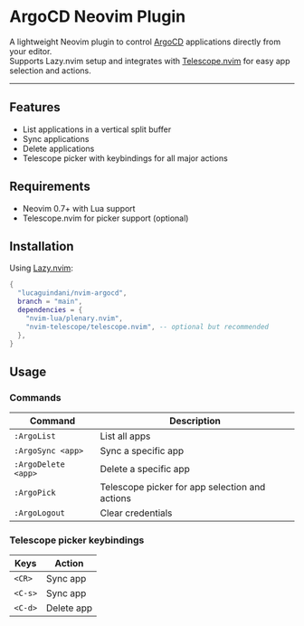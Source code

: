# ArgoCD Neovim Plugin

A lightweight Neovim plugin to control [ArgoCD](https://argoproj.github.io/) applications directly from your editor.  
Supports Lazy.nvim setup and integrates with [Telescope.nvim](https://github.com/nvim-telescope/telescope.nvim) for easy app selection and actions.

---

## Features

- List applications in a vertical split buffer
- Sync applications
- Delete applications
- Telescope picker with keybindings for all major actions

## Requirements

- Neovim 0.7+ with Lua support  
- Telescope.nvim for picker support (optional)

## Installation

Using [Lazy.nvim](https://github.com/folke/lazy.nvim):

```lua
{
  "lucaguindani/nvim-argocd",
  branch = "main",
  dependencies = {
    "nvim-lua/plenary.nvim",
    "nvim-telescope/telescope.nvim", -- optional but recommended
  },
}
```

## Usage

### Commands

| Command           | Description                            |
|-------------------|------------------------------------|
| `:ArgoList`       | List all apps                 |
| `:ArgoSync <app>` | Sync a specific app               |
| `:ArgoDelete <app>` | Delete a specific app |
| `:ArgoPick`       | Telescope picker for app selection and actions |
| `:ArgoLogout` | Clear credentials |


### Telescope picker keybindings

| Keys    | Action       |
|---------|--------------|
| `<CR>`  | Sync app     |
| `<C-s>` | Sync app     |
| `<C-d>` | Delete app   |


